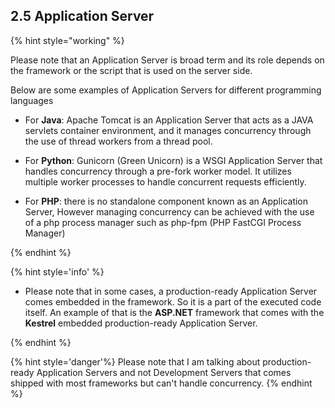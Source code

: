 ## 2.5 Application Server

{% hint style="working" %}

Please note that an Application Server is broad term and its role depends on the framework or the script that is used on the server side.

Below are some examples of Application Servers for different programming languages

* For **Java**: Apache Tomcat is an Application Server that acts as a JAVA servlets container environment, and it manages concurrency through the use of thread workers from a thread pool.


* For **Python**: Gunicorn (Green Unicorn) is a WSGI Application Server that handles concurrency through a pre-fork worker model. It utilizes multiple worker processes to handle concurrent requests efficiently.


* For **PHP**: there is no standalone component known as an Application Server, However managing concurrency can be achieved with the use of a php process manager such as php-fpm (PHP FastCGI Process Manager)


{% endhint %}

{% hint style='info' %}

* Please note that in some cases, a production-ready Application Server comes embedded in the framework. So it is a part of the executed code itself. An example of that is the **ASP.NET** framework that comes with the **Kestrel** embedded production-ready Application Server.

{% endhint %}

{% hint style='danger'%}
Please note that I am talking about production-ready Application Servers and not Development Servers that comes shipped with most frameworks but can't handle concurrency.
{% endhint %}
